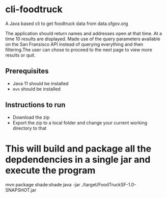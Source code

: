 # cli-foodtruck
A Java based cli to get foodtruck data from data.sfgov.org

The application should return names and addresses open at that time. At a time 10 results are displayed. Made use of the query parameters available on the San Fransisco API instead of querying everything and then filtering.The user can chose to proceed to the next page to view more results  or quit.
## Prerequisites

* Java 11 should be installed
* `mvn` should be installed

## Instructions to run
* Download the zip
* Export the zip to a local folder and change your current working directory to that


# This will build and package all the depdendencies in a single jar and execute the program

mvn package shade:shade
java -jar ./target/FoodTruckSF-1.0-SNAPSHOT.jar






